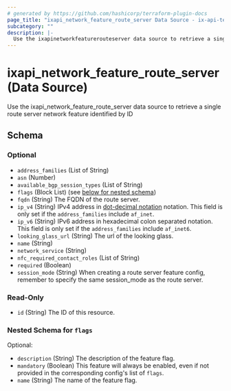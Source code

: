 ```yaml
---
# generated by https://github.com/hashicorp/terraform-plugin-docs
page_title: "ixapi_network_feature_route_server Data Source - ix-api-terraform-provider"
subcategory: ""
description: |-
  Use the ixapinetworkfeaturerouteserver data source to retrieve a single route server network feature identified by ID
---
```


# ixapi_network_feature_route_server (Data Source)

Use the ixapi_network_feature_route_server data source to retrieve a single route server network feature identified by ID



<!-- schema generated by tfplugindocs -->
## Schema

### Optional

- `address_families` (List of String)
- `asn` (Number)
- `available_bgp_session_types` (List of String)
- `flags` (Block List) (see [below for nested schema](#nestedblock--flags))
- `fqdn` (String) The FQDN of the route server.
- `ip_v4` (String) IPv4 address in [dot-decimal notation](https://en.wikipedia.org/wiki/Dot-decimal_notation) notation.  This field is only set if the `address_families` include `af_inet`.
- `ip_v6` (String) IPv6 address in hexadecimal colon separated notation.  This field is only set if the `address_families` include `af_inet6`.
- `looking_glass_url` (String) The url of the looking glass.
- `name` (String)
- `network_service` (String)
- `nfc_required_contact_roles` (List of String)
- `required` (Boolean)
- `session_mode` (String) When creating a route server feature config, remember to specify the same session_mode as the route server.

### Read-Only

- `id` (String) The ID of this resource.

<a id="nestedblock--flags"></a>
### Nested Schema for `flags`

Optional:

- `description` (String) The description of the feature flag.
- `mandatory` (Boolean) This feature will always be enabled, even if not provided in the corresponding config's list of `flags`.
- `name` (String) The name of the feature flag.


